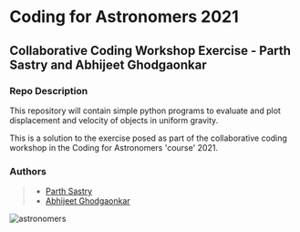 # Coding for Astronomers 2021

## Collaborative Coding Workshop Exercise - Parth Sastry and Abhijeet Ghodgaonkar

### Repo Description

This repository will contain simple python programs to evaluate and plot displacement and velocity of objects in uniform gravity.

This is a solution to the exercise posed as part of the collaborative coding workshop in the Coding for Astronomers 'course' 2021.

### Authors

> - [Parth Sastry](https://github.com/parthsastry)
> - [Abhijeet Ghodgaonkar](https://github.com/abunickabhi)


![astronomers](https://user-images.githubusercontent.com/30502703/128455438-27723fc6-e74f-4306-bbe7-acabb3af4d92.png)

